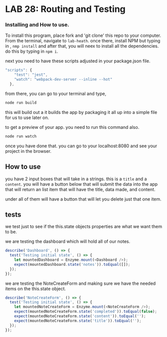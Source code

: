 
# LAB 28: Routing and Testing


### Installing and How to use.

To install this program, place fork and 'git clone' this repo to your computer. From the terminal, navigate to  `lab-heath`. once there, install NPM but typing in , `nmp install` and after that, you will neex to install all the dependencies. do this by typing in `npm i`. 

next you need to have these scripts adjusted in your package.json file.

```javascript
"scripts": {
    "test": "jest",
    "watch": "webpack-dev-server --inline --hot"
  },
  ```

from there, you can go to your terminal and type, 

```javascript
node run build
```
this will build out a it builds the app by packaging it all up into a simple file for us to use later on.

to get a preview of your app. you need to run this command also.

```javascript
node run watch
```
once you have done that. you can go to your localhost:8080 and see your project in the browser.

## How to use

you have 2 input boxes that will take in a strings. this is a `title` and a `content`. you will have a button below that will submit the data into the app that will return an list item that will have the title, data made, and content.

under all of them will have a button that will let you delete just that one item.

## tests

we test just to see if the this.state objects properties are what we want them to be.

we are testing the dashboard which will hold all of our notes.
```javascript
describe('Dashboard', () => {
  test('Testing initial state', () => {
    let mountedDashboard = Enzyme.mount(<Dashboard />);
    expect(mountedDashboard.state('notes')).toEqual([]);
  });
});
```

we are testing the NoteCreateForm and making sure we have the needed items on the this.state object.
```javascript
describe('NoteCreateForm', () => {
  test('Testing initial state', () => {
    let mountedNoteCreateForm = Enzyme.mount(<NoteCreateForm />);
    expect(mountedNoteCreateForm.state('completed')).toEqual(false);
    expect(mountedNoteCreateForm.state('content')).toEqual('');
    expect(mountedNoteCreateForm.state('title')).toEqual('');
  });
});
```